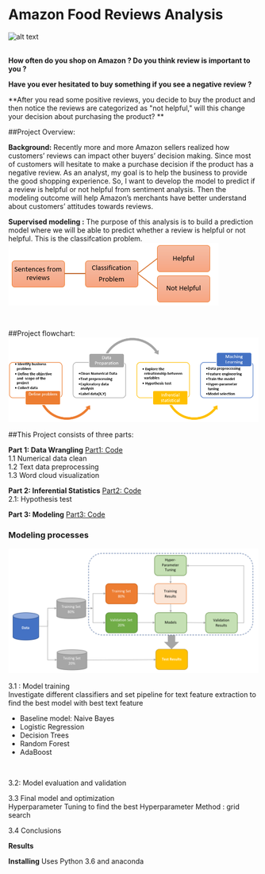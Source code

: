 # Amazon Food Reviews Analysis
![alt text](http://media.corporate-ir.net/media_files/IROL/17/176060/img/logos/amazon_logo_RGB.jpg)

<Br/>**How often do you shop on Amazon ? Do you think review is important to you ?**

**Have you ever hesitated to buy something if you see a negative review ?** 

**After you read some positive reviews, you decide to buy the product and then notice the reviews are categorized as "not helpful," will this change your decision about purchasing the product? **


##Project Overview: 

**Background:**
Recently more and more Amazon sellers realized how customers’ reviews can
impact other buyers’ decision making. Since most of customers will hesitate to
make a purchase decision if the product has a negative review. As an analyst,
my goal is to help the business to provide the good shopping experience. So, I
want to develop the model to predict if a review is helpful or not helpful from
sentiment analysis. Then the modeling outcome will help Amazon’s merchants have
better understand about customers’ attitudes towards reviews.

**Supervised modeling :** 
The purpose of this analysis is to build a prediction model where we will be able to predict whether a review is helpful or not helpful. This is the classifcation problem.<br>
 ![alt text](https://github.com/Mira2015/Intermediate_Data-_Science/blob/master/binary.PNG)

 <br>
 

##Project flowchart:
![alt text](https://github.com/Mira2015/Intermediate_Data-_Science/blob/master/flowchart.PNG) <br>
 

##This Project consists of three parts:  <br>   

**Part 1: Data Wrangling**  [Part1: Code](https://github.com/Mira2015/Amazon_Fine_Food_review_project/blob/master/Amazon_DataWrangling_Final.ipynb)
 <br>1.1 Numerical data clean 
 <br>1.2 Text data preprocessing
 <br>1.3 Word cloud visualization 

**Part 2: Inferential Statistics** [Part2: Code](https://github.com/Mira2015/Amazon_Fine_Food_review_project/blob/master/Amazon_inferential%20statistics_Final.ipynb) <br>
2.1: Hypothesis test 

**Part 3: Modeling** [Part3: Code](https://github.com/Mira2015/Amazon_Fine_Food_review_project/blob/master/Amazon_Modeling_draft1.ipynb) <br>

### Modeling processes<br>
![alt text](https://github.com/Mira2015/Amazon_Fine_Food_review_project/blob/master/modlig%20processes.png)

3.1 : Model training 
 <br>
Investigate different classifiers and set pipeline for text feature extraction to find the best model with best text feature
- Baseline model: Naive Bayes  
- Logistic Regression
- Decision Trees
- Random Forest 
- AdaBoost 
 <br>
 
 3.2: Model evaluation and validation 
<br> 

3.3  Final model and optimization   <br>
Hyperparameter Tuning to find the best Hyperparameter
Method : grid search 
<br>

3.4 Conclusions
 <br>


**Results**



**Installing**
Uses Python 3.6 and anaconda


